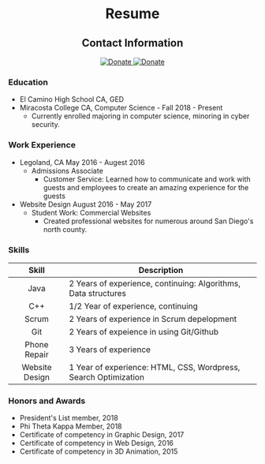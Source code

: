 <div align="center">
  <h1> Resume </h1>

<h2> Contact Information </h2>

  <a href="mailto:NickBProgramming@gmail.com?subject=Resume Contact">
    <img alt="Donate" src="https://img.shields.io/badge/Email-NickBProgramming@gmail.com-green.svg" />
  </a>
  <a href="https://github.com/NickBProgramming">
    <img alt="Donate" src="https://img.shields.io/badge/Contact-Github-blue.svg" />
  </a>
  
</div>

### Education
+ El Camino High School CA, GED
+ Miracosta College CA, Computer Science - Fall 2018 - Present
  - Currently enrolled majoring in computer science, minoring in cyber security.

### Work Experience
+ Legoland, CA  May 2016 - Augest 2016
  - Admissions Associate
    * Customer Service: Learned how to communicate and work with guests and employees to create an amazing experience for the guests
+ Website Design August 2016 - May 2017
  - Student Work: Commercial Websites 
    * Created professional websites for numerous around San Diego's north county.
    
### Skills
 Skill | Description 
:---:|---
 Java   | 2 Years of experience, continuing: Algorithms, Data structures
 C++    | 1/2 Year of experience, continuing
 Scrum  | 2 Years of experience in Scrum depelopment
 Git    | 2 Years of expeience in using Git/Github
 Phone Repair | 3 Years of experience
 Website Design | 1 Year of experience: HTML, CSS, Wordpress, Search Optimization

### Honors and Awards
- President's List member, 2018
- Phi Theta Kappa Member, 2018
- Certificate of competency in Graphic Design, 2017
- Certificate of competency in Web Design, 2016
- Certificate of competency in 3D Animation, 2015
